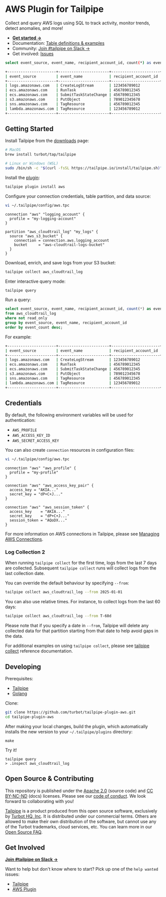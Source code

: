 # AWS Plugin for Tailpipe

Collect and query AWS logs using SQL to track activity, monitor trends, detect anomalies, and more!

- **[Get started →](https://hub.tailpipe.io/plugins/turbot/aws)**
- Documentation: [Table definitions & examples](https://hub.tailpipe.io/plugins/turbot/aws/tables)
- Community: [Join #tailpipe on Slack →](https://turbot.com/community/join)
- Get involved: [Issues](https://github.com/turbot/tailpipe-plugin-aws/issues)

```sh
select event_source, event_name, recipient_account_id, count(*) as event_count from aws_cloudtrail_log where not read_only group by event_source, event_name, recipient_account_id order by event_count desc;

+----------------------+-----------------------+----------------------+-------------+
| event_source         | event_name            | recipient_account_id | event_count |
+----------------------+-----------------------+----------------------+-------------+
| logs.amazonaws.com   | CreateLogStream       | 123456789012         | 793845      |
| ecs.amazonaws.com    | RunTask               | 456789012345         | 350836      |
| ecs.amazonaws.com    | SubmitTaskStateChange | 456789012345         | 190185      |
| s3.amazonaws.com     | PutObject             | 789012345678         | 60842       |
| sns.amazonaws.com    | TagResource           | 456789012345         | 25499       |
| lambda.amazonaws.com | TagResource           | 123456789012         | 20673       |
+----------------------+-----------------------+----------------------+-------------+
```

## Getting Started

Install Tailpipe from the [downloads](https://tailpipe.io/downloads) page:

```sh
# MacOS
brew install turbot/tap/tailpipe
```

```sh
# Linux or Windows (WSL)
sudo /bin/sh -c "$(curl -fsSL https://tailpipe.io/install/tailpipe.sh)"
```

Install the [plugin](https://hub.tailpipe.io/plugins/turbot/aws):

```sh
tailpipe plugin install aws
```

Configure your connection credentials, table partition, and data source:

```sh
vi ~/.tailpipe/config/aws.tpc
```

```hcl
connection "aws" "logging_account" {
  profile = "my-logging-account"
}

partition "aws_cloudtrail_log" "my_logs" {
  source "aws_s3_bucket" {
    connection = connection.aws.logging_account
    bucket     = "aws-cloudtrail-logs-bucket"
  }
}
```

Download, enrich, and save logs from your S3 bucket:

```sh
tailpipe collect aws_cloudtrail_log
```

Enter interactive query mode:

```sh
tailpipe query
```

Run a query:

```sql
select event_source, event_name, recipient_account_id, count(*) as event_count
from aws_cloudtrail_log
where not read_only
group by event_source, event_name, recipient_account_id
order by event_count desc;
```

For example:

```sh
+----------------------+-----------------------+----------------------+-------------+
| event_source         | event_name            | recipient_account_id | event_count |
+----------------------+-----------------------+----------------------+-------------+
| logs.amazonaws.com   | CreateLogStream       | 123456789012         | 793845      |
| ecs.amazonaws.com    | RunTask               | 456789012345         | 350836      |
| ecs.amazonaws.com    | SubmitTaskStateChange | 456789012345         | 190185      |
| s3.amazonaws.com     | PutObject             | 789012345678         | 60842       |
| sns.amazonaws.com    | TagResource           | 456789012345         | 25499       |
| lambda.amazonaws.com | TagResource           | 123456789012         | 20673       |
+----------------------+-----------------------+----------------------+-------------+
```

## Credentials

By default, the following environment variables will be used for authentication:

- `AWS_PROFILE`
- `AWS_ACCESS_KEY_ID`
- `AWS_SECRET_ACCESS_KEY`

You can also create `connection` resources in configuration files:

```sh
vi ~/.tailpipe/config/aws.tpc
```

```hcl
connection "aws" "aws_profile" {
  profile = "my-profile"
}

connection "aws" "aws_access_key_pair" {
  access_key = "AKIA..."
  secret_key = "dP+C+J..."
}

connection "aws" "aws_session_token" {
  access_key    = "AKIA..."
  secret_key    = "dP+C+J..."
  session_token = "AQoDX..."
}
```

For more information on AWS connections in Tailpipe, please see [Managing AWS Connections](https://tailpipe.io/docs/reference/config-files/connection/aws).

### Log Collection 2

When running `tailpipe collect` for the first time, logs from the last 7 days are collected. Subsequent `tailpipe collect` runs will collect logs from the last collection date.

You can override the default behaviour by specifying `--from`:

```sh
tailpipe collect aws_cloudtrail_log --from 2025-01-01
```

You can also use relative times. For instance, to collect logs from the last 60 days:

```sh
tailpipe collect aws_cloudtrail_log --from T-60d
```

Please note that if you specify a date in `--from`, Tailpipe will delete any collected data for that partition starting from that date to help avoid gaps in the data.

For additional examples on using `tailpipe collect`, please see [tailpipe collect](https://tailpipe.io/docs/reference/cli/collect) reference documentation.

## Developing

Prerequisites:

- [Tailpipe](https://tailpipe.io/downloads)
- [Golang](https://golang.org/doc/install)

Clone:

```sh
git clone https://github.com/turbot/tailpipe-plugin-aws.git
cd tailpipe-plugin-aws
```

After making your local changes, build the plugin, which automatically installs the new version to your `~/.tailpipe/plugins` directory:

```
make
```

Try it!

```
tailpipe query
> .inspect aws_cloudtrail_log
```

## Open Source & Contributing

This repository is published under the [Apache 2.0](https://www.apache.org/licenses/LICENSE-2.0) (source code) and [CC BY-NC-ND](https://creativecommons.org/licenses/by-nc-nd/2.0/) (docs) licenses. Please see our [code of conduct](https://github.com/turbot/.github/blob/main/CODE_OF_CONDUCT.md). We look forward to collaborating with you!

[Tailpipe](https://tailpipe.io) is a product produced from this open source software, exclusively by [Turbot HQ, Inc](https://turbot.com). It is distributed under our commercial terms. Others are allowed to make their own distribution of the software, but cannot use any of the Turbot trademarks, cloud services, etc. You can learn more in our [Open Source FAQ](https://turbot.com/open-source).

## Get Involved

**[Join #tailpipe on Slack →](https://turbot.com/community/join)**

Want to help but don't know where to start? Pick up one of the `help wanted` issues:

- [Tailpipe](https://github.com/turbot/tailpipe/labels/help%20wanted)
- [AWS Plugin](https://github.com/turbot/tailpipe-plugin-aws/labels/help%20wanted)
